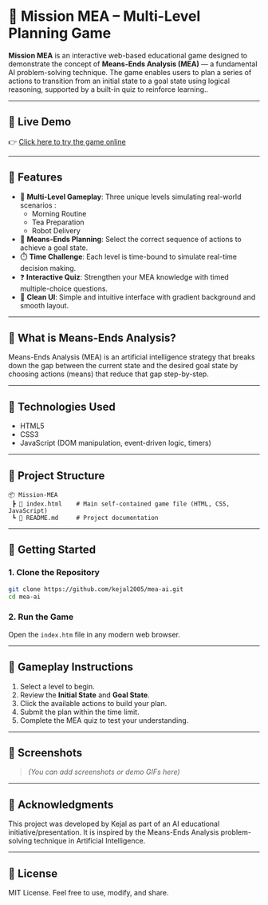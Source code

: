 # 🚀 Mission MEA – Multi-Level Planning Game

**Mission MEA** is an interactive web-based educational game designed to demonstrate the concept of **Means-Ends Analysis (MEA)** — a fundamental AI problem-solving technique. The game enables users to plan a series of actions to transition from an initial state to a goal state using logical reasoning, supported by a built-in quiz to reinforce learning..

<!--![Screenshot](screenshot.png)  Replace with an actual screenshot if available -->

---

## 🔗 Live Demo

👉 [Click here to try the game online](https://kejal2005.github.io/mea-ai/)

---

## 🎯 Features

- 🧩 **Multi-Level Gameplay**: Three unique levels simulating real-world scenarios :
  - Morning Routine
  - Tea Preparation
  - Robot Delivery
- 🧠 **Means-Ends Planning**: Select the correct sequence of actions to achieve a goal state.
- ⏱️ **Time Challenge**: Each level is time-bound to simulate real-time decision making.
- ❓ **Interactive Quiz**: Strengthen your MEA knowledge with timed multiple-choice questions.
- 🌈 **Clean UI**: Simple and intuitive interface with gradient background and smooth layout.

---

## 🧠 What is Means-Ends Analysis?

Means-Ends Analysis (MEA) is an artificial intelligence strategy that breaks down the gap between the current state and the desired goal state by choosing actions (means) that reduce that gap step-by-step.

---

## 🔧 Technologies Used

- HTML5
- CSS3
- JavaScript (DOM manipulation, event-driven logic, timers)

---

## 📁 Project Structure

```
📦 Mission-MEA
 ┣ 📄 index.html    # Main self-contained game file (HTML, CSS, JavaScript)
 ┗ 📄 README.md     # Project documentation
```

---

## 🚀 Getting Started

### 1. Clone the Repository
```bash
git clone https://github.com/kejal2005/mea-ai.git
cd mea-ai
```

### 2. Run the Game
Open the `index.htm` file in any modern web browser.

---

## 🧪 Gameplay Instructions

1. Select a level to begin.
2. Review the **Initial State** and **Goal State**.
3. Click the available actions to build your plan.
4. Submit the plan within the time limit.
5. Complete the MEA quiz to test your understanding.

---

## 📸 Screenshots

> *(You can add screenshots or demo GIFs here)*

---

## 🙌 Acknowledgments

This project was developed by Kejal as part of an AI educational initiative/presentation. It is inspired by the Means-Ends Analysis problem-solving technique in Artificial Intelligence.

---

## 📃 License

MIT License. Feel free to use, modify, and share.

